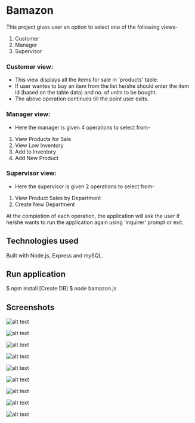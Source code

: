 # Bamazon

This project gives user an option to select one of the following views-
1. Customer
2. Manager
3. Supervisor

### Customer view:
* This view displays all the items for sale in 'products' table.
* If user wantes to buy an item from the list he/she should enter the item id (based on the table data) and no. of units to be bought.
* The above operation continues till the point user exits.


### Manager view:
* Here the manager is given 4 operations to select from-

1. View Products for Sale
2. View Low Inventory
3. Add to Inventory
4. Add New Product

### Supervisor view:
* Here the supervisor is given 2 operations to select from-

1. View Product Sales by Department
2. Create New Department



At the completion of each operation, the application will ask the user if he/she wants to run the application again using 'inquirer' prompt or exit.



## Technologies used

Built with Node.js, Express and mySQL. 


## Run application
$ npm install
[Create DB]
$ node bamazon.js



## Screenshots
![alt text](https://github.com/ankitadhyani/liri-node-app/blob/master/snapshots/1_StartApp.png "Bamazon_HomePage")

![alt text](https://github.com/ankitadhyani/liri-node-app/blob/master/snapshots/2_Concert.png "Bamazon_CustomerView")

![alt text](https://github.com/ankitadhyani/liri-node-app/blob/master/snapshots/3_SelectSpotifySearch.png "Bamazon_CustomerView_BuyItem")

![alt text](https://github.com/ankitadhyani/liri-node-app/blob/master/snapshots/4_SpotifyResults.png "Bamazon_ManagerView")

![alt text](https://github.com/ankitadhyani/liri-node-app/blob/master/snapshots/5_SelectMovieSearch.png "Bamazon_ManagerView_ViewProductsForSale")

![alt text](https://github.com/ankitadhyani/liri-node-app/blob/master/snapshots/6_ReadFile.png "Bamazon_ManagerView_ViewLowInventory")

![alt text](https://github.com/ankitadhyani/liri-node-app/blob/master/snapshots/7_ReadFile_SpotifySearch.png "Bamazon_ManagerView_AddToInventory")

![alt text](https://github.com/ankitadhyani/liri-node-app/blob/master/snapshots/7_ReadFile_SpotifySearch.png "Bamazon_ManagerView_AddNewProduct")

![alt text](https://github.com/ankitadhyani/liri-node-app/blob/master/snapshots/7_ReadFile_SpotifySearch.png "Bamazon_SupervisorView_Complete")



